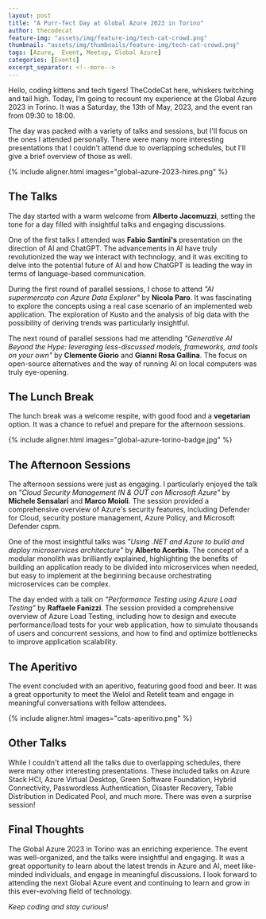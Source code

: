 ```yaml
---
layout: post
title: "A Purr-fect Day at Global Azure 2023 in Torino"
author: thecodecat
feature-img: "assets/img/feature-img/tech-cat-crowd.png"
thumbnail: "assets/img/thumbnails/feature-img/tech-cat-crowd.png"
tags: [Azure,  Event, Meetup, Global Azure]
categories: [Events]
excerpt_separator: <!--more-->
---
```


Hello, coding kittens and tech tigers! TheCodeCat here, whiskers twitching and tail high. Today, I’m going to recount my experience at the Global Azure 2023 in Torino. It was a Saturday, the 13th of May, 2023, and the event ran from 09:30 to 18:00. 

The day was packed with a variety of talks and sessions, but I'll focus on the ones I attended personally. There were many more interesting presentations that I couldn't attend due to overlapping schedules, but I'll give a brief overview of those as well.

{% include aligner.html images="global-azure-2023-hires.png" %}

## The Talks

The day started with a warm welcome from **Alberto Jacomuzzi**, setting the tone for a day filled with insightful talks and engaging discussions. 

One of the first talks I attended was **Fabio Santini's** presentation on the direction of AI and ChatGPT. The advancements in AI have truly revolutionized the way we interact with technology, and it was exciting to delve into the potential future of AI and how ChatGPT is leading the way in terms of language-based communication.

During the first round of parallel sessions, I chose to attend *"Al supermercato con Azure Data Explorer"* by **Nicola Paro**. It was fascinating to explore the concepts using a real case scenario of an implemented web application. The exploration of Kusto and the analysis of big data with the possibility of deriving trends was particularly insightful.

The next round of parallel sessions had me attending *"Generative AI Beyond the Hype: leveraging less-discussed models, frameworks, and tools on your own"* by **Clemente Giorio** and **Gianni Rosa Gallina**. The focus on open-source alternatives and the way of running AI on local computers was truly eye-opening.

## The Lunch Break

The lunch break was a welcome respite, with good food and a **vegetarian** option. It was a chance to refuel and prepare for the afternoon sessions.

{% include aligner.html images="global-azure-torino-badge.jpg" %}

## The Afternoon Sessions

The afternoon sessions were just as engaging. I particularly enjoyed the talk on *"Cloud Security Management IN & OUT con Microsoft Azure"* by **Michele Sensalari** and **Marco Moioli**. The session provided a comprehensive overview of Azure's security features, including Defender for Cloud, security posture management, Azure Policy, and Microsoft Defender cspm.

One of the most insightful talks was *"Using .NET and Azure to build and deploy microservices architecture"* by **Alberto Acerbis**. The concept of a modular monolith was brilliantly explained, highlighting the benefits of building an application ready to be divided into microservices when needed, but easy to implement at the beginning because orchestrating microservices can be complex.

The day ended with a talk on *"Performance Testing using Azure Load Testing"* by **Raffaele Fanizzi**. The session provided a comprehensive overview of Azure Load Testing, including how to design and execute performance/load tests for your web application, how to simulate thousands of users and concurrent sessions, and how to find and optimize bottlenecks to improve application scalability.

## The Aperitivo

The event concluded with an aperitivo, featuring good food and beer. It was a great opportunity to meet the Welol and Retelit team and engage in meaningful conversations with fellow attendees.

{% include aligner.html images="cats-aperitivo.png" %}

## Other Talks

While I couldn't attend all the talks due to overlapping schedules, there were many other interesting presentations. These included talks on Azure Stack HCI, Azure Virtual Desktop, Green Software Foundation, Hybrid Connectivity, Passwordless Authentication, Disaster Recovery, Table Distribution in Dedicated Pool, and much more. There was even a surprise session!

## Final Thoughts

The Global Azure 2023 in Torino was an enriching experience. The event was well-organized, and the talks were insightful and engaging. It was a great opportunity to learn about the latest trends in Azure and AI, meet like-minded individuals, and engage in meaningful discussions. I look forward to attending the next Global Azure event and continuing to learn and grow in this ever-evolving field of technology.

*Keep coding and stay curious!*